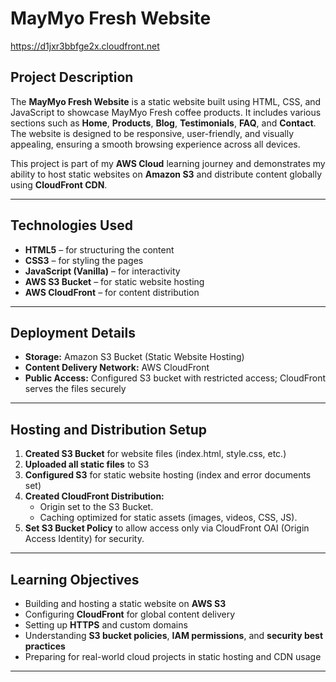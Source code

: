 # MayMyo Fresh Website
https://d1jxr3bbfge2x.cloudfront.net

## Project Description
The **MayMyo Fresh Website** is a static website built using HTML, CSS, and JavaScript to showcase MayMyo Fresh coffee products. It includes various sections such as **Home**, **Products**, **Blog**, **Testimonials**, **FAQ**, and **Contact**. The website is designed to be responsive, user-friendly, and visually appealing, ensuring a smooth browsing experience across all devices.

This project is part of my **AWS Cloud** learning journey and demonstrates my ability to host static websites on **Amazon S3** and distribute content globally using **CloudFront CDN**.

---

## Technologies Used
- **HTML5** – for structuring the content
- **CSS3** – for styling the pages
- **JavaScript (Vanilla)** – for interactivity
- **AWS S3 Bucket** – for static website hosting
- **AWS CloudFront** – for content distribution 

---

## Deployment Details
- **Storage:** Amazon S3 Bucket (Static Website Hosting)
- **Content Delivery Network:** AWS CloudFront
- **Public Access:** Configured S3 bucket with restricted access; CloudFront serves the files securely

---

## Hosting and Distribution Setup
1. **Created S3 Bucket** for website files (index.html, style.css, etc.)
2. **Uploaded all static files** to S3
3. **Configured S3** for static website hosting (index and error documents set)
4. **Created CloudFront Distribution:**
   - Origin set to the S3 Bucket.
   - Caching optimized for static assets (images, videos, CSS, JS).
5. **Set S3 Bucket Policy** to allow access only via CloudFront OAI (Origin Access Identity) for security.

---

## Learning Objectives
- Building and hosting a static website on **AWS S3**
- Configuring **CloudFront** for global content delivery
- Setting up **HTTPS** and custom domains
- Understanding **S3 bucket policies**, **IAM permissions**, and **security best practices**
- Preparing for real-world cloud projects in static hosting and CDN usage

---

